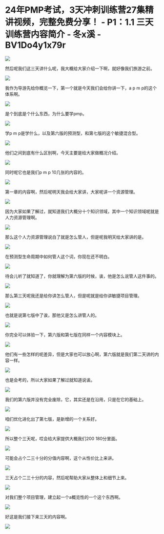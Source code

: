 # 24年PMP考试，3天冲刺训练营27集精讲视频，完整免费分享！ - P1：1.1  三天训练营内容简介 - 冬x溪 - BV1Do4y1x79r

![](img/5a38c1ddcde26b7bc771ae01cbbde15a_0.png)

然后呢我们这三天讲什么呢，我大概给大家介绍一下啊，就好像我们旅游之前。

![](img/5a38c1ddcde26b7bc771ae01cbbde15a_2.png)

我作为导游先给你概览一下，第一个就是今天我们会给你讲一下，a p m p的这个体系啊。

![](img/5a38c1ddcde26b7bc771ae01cbbde15a_4.png)

是个到底是个什么东西，为什么要学pmp。

![](img/5a38c1ddcde26b7bc771ae01cbbde15a_6.png)

学p m p是学什么，以及第六版的预测型，和第七版的这个敏捷混合型。

![](img/5a38c1ddcde26b7bc771ae01cbbde15a_8.png)

他们之间到底有什么区别啊，今天主要是给大家做概况介绍。

![](img/5a38c1ddcde26b7bc771ae01cbbde15a_10.png)

同时呢它也是我们p m p 10几张的内容的。

![](img/5a38c1ddcde26b7bc771ae01cbbde15a_12.png)

第一章的内容啊，然后呢明天我会给大家讲，大家呢讲一个资源管理。

![](img/5a38c1ddcde26b7bc771ae01cbbde15a_14.png)

因为大家如果了解过，就知道我们大概分十个知识领域，其中一个知识领域呢就是人力资源管理啊。

![](img/5a38c1ddcde26b7bc771ae01cbbde15a_16.png)

那么这个人力资源管理说白了就是怎么管人，但是呢我明天给大家讲的是。

![](img/5a38c1ddcde26b7bc771ae01cbbde15a_18.png)

在预测型生命周期中如何管人这个词，你现在还不明白。

![](img/5a38c1ddcde26b7bc771ae01cbbde15a_20.png)

待会儿听了就知道了，你就理解为第六版的时候，诶，他是怎么说管人这件事的。

![](img/5a38c1ddcde26b7bc771ae01cbbde15a_22.png)

那么第三天呢我还是给你讲怎么管人，但是呢就是给你讲敏捷项目管理。

![](img/5a38c1ddcde26b7bc771ae01cbbde15a_24.png)

也就是说第七版中了诶，那他又是怎么讲管人的。

![](img/5a38c1ddcde26b7bc771ae01cbbde15a_26.png)

你完全可以体验一下，第六版和第七版在同样一个内容模块上。

![](img/5a38c1ddcde26b7bc771ae01cbbde15a_28.png)

他们有一些怎样的呃差异，但是大家也可以放心啊，第六版就是我们第二天讲的内容一样。

![](img/5a38c1ddcde26b7bc771ae01cbbde15a_30.png)

也是会考的，所以大家如果了解过就知道说诶。

![](img/5a38c1ddcde26b7bc771ae01cbbde15a_32.png)

我们的第六版并没有完全废除，它，其实还是在沿用，只是在它的基础上。

![](img/5a38c1ddcde26b7bc771ae01cbbde15a_34.png)

咱们优化进化出了第七版，是新增的一个关系好。

![](img/5a38c1ddcde26b7bc771ae01cbbde15a_36.png)

所以整个三天呢，哎会给大家提供大概我们200 180分里面。

![](img/5a38c1ddcde26b7bc771ae01cbbde15a_38.png)

可能会占个二三十分的分值内容啊，这个从性价比上来讲。

![](img/5a38c1ddcde26b7bc771ae01cbbde15a_40.png)

三天占个二三十分的内容，然后呢帮助大家从整体上和细节上来。

![](img/5a38c1ddcde26b7bc771ae01cbbde15a_42.png)

对我们整个项目管理，建立起一个a概览性的一个这个东西啊。

![](img/5a38c1ddcde26b7bc771ae01cbbde15a_44.png)

好这是我们接下来三天的内容啊。

![](img/5a38c1ddcde26b7bc771ae01cbbde15a_46.png)